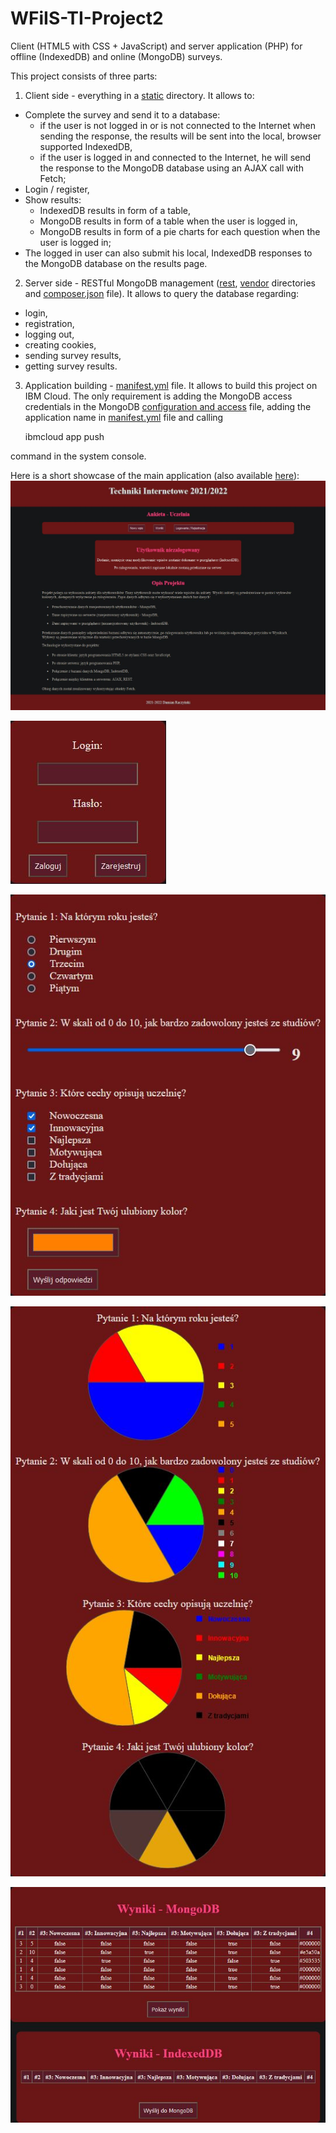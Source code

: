 # WFiIS-TI-Project2
Client (HTML5 with CSS + JavaScript) and server application (PHP) for offline (IndexedDB) and online (MongoDB) surveys.

This project consists of three parts:
1. Client side - everything in a [static](static) directory. It allows to:
- Complete the survey and send it to a database:
    - if the user is not logged in or is not connected to the Internet when sending the response, the results will be sent into the local, browser supported IndexedDB,
    - if the user is logged in and connected to the Internet, he will send the response to the MongoDB database using an AJAX call with Fetch;
- Login / register,
- Show results:
    - IndexedDB results in form of a table,
    - MongoDB results in form of a table when the user is logged in,
    - MongoDB results in form of a pie charts for each question when the user is logged in;
- The logged in user can also submit his local, IndexedDB responses to the MongoDB database on the results page.
2. Server side - RESTful MongoDB management ([rest](rest), [vendor](vendor) directories and [composer.json](composer.json) file). It allows to query the database regarding:
- login,
- registration,
- logging out,
- creating cookies,
- sending survey results,
- getting survey results.
3. Application building - [manifest.yml](manifest.yml) file. It allows to build this project on IBM Cloud. The only requirement is adding the MongoDB access credentials in the MongoDB [configuration and access](rest/mongo.php) file, adding the application name in [manifest.yml](manifest.yml) file and calling

    ibmcloud app push

command in the system console.

Here is a short showcase of the main application (also available [here](showcase)):
![Main page](/showcase/main_page.jpg)

![Log in Page](/showcase/login.jpg)

![Survey](/showcase/survey.jpg)

![Results 1](/showcase/results_1.jpg)

![Results 2](/showcase/results_2.jpg)

